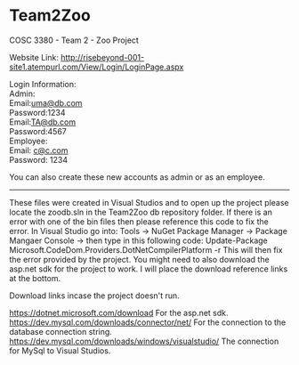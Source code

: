 # Team2Zoo
COSC 3380 - Team 2 - Zoo Project

Website Link:
http://risebeyond-001-site1.atempurl.com/View/Login/LoginPage.aspx

Login Information:  
Admin:  
Email:uma@db.com  
Password:1234  
Email:TA@db.com  
Password:4567  
Employee:  
Email: c@c.com  
Password: 1234  


You can also create these new accounts as admin or as an employee.

-----------------------------------------------------------------------------------------------------------------------------

These files were created in Visual Studios and to open up the project please locate the zoodb.sln in the Team2Zoo db repository folder.
If there is an error with one of the bin files then please reference this code to fix the error.
In Visual Studio go into: Tools -> NuGet Package Manager -> Package Mangaer Console -> then type in this following code:
Update-Package Microsoft.CodeDom.Providers.DotNetCompilerPlatform -r
This will then fix the error provided by the project.
You might need to also download the asp.net sdk for the project to work. I will place the download reference links at the bottom.


Download links incase the project doesn't run.

https://dotnet.microsoft.com/download For the asp.net sdk.
https://dev.mysql.com/downloads/connector/net/ For the connection to the database connection string.
https://dev.mysql.com/downloads/windows/visualstudio/ The connection for MySql to Visual Studios.
